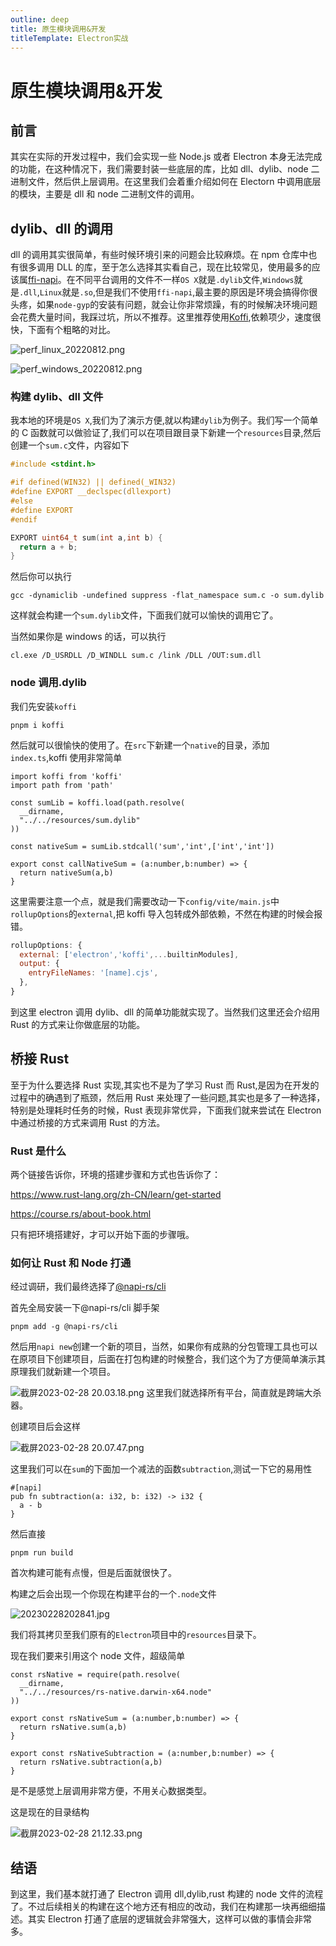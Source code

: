 ```yaml
---
outline: deep
title: 原生模块调用&开发
titleTemplate: Electron实战
---
```

# 原生模块调用&开发

## 前言

其实在实际的开发过程中，我们会实现一些 Node.js 或者 Electron 本身无法完成的功能，在这种情况下，我们需要封装一些底层的库，比如 dll、dylib、node 二进制文件，然后供上层调用。在这里我们会着重介绍如何在 Electorn 中调用底层的模块，主要是 dll 和 node 二进制文件的调用。

## dylib、dll 的调用

dll 的调用其实很简单，有些时候环境引来的问题会比较麻烦。在 npm 仓库中也有很多调用 DLL 的库，至于怎么选择其实看自己，现在比较常见，使用最多的应该属[ffi-napi](https://github.com/node-ffi-napi/node-ffi-napi)。在不同平台调用的文件不一样`OS X`就是`.dylib`文件,`Windows`就是`.dll`,`Linux`就是`.so`,但是我们不使用`ffi-napi`,最主要的原因是环境会搞得你很头疼，如果`node-gyp`的安装有问题，就会让你非常烦躁，有的时候解决环境问题会花费大量时间，我踩过坑，所以不推荐。这里推荐使用[Koffi](https://koffi.dev/benchmarks),依赖项少，速度很快，下面有个粗略的对比。

![perf_linux_20220812.png](https://p6-juejin.byteimg.com/tos-cn-i-k3u1fbpfcp/e5b0046ba5fe48d5b7643124468f34a7~tplv-k3u1fbpfcp-watermark.png?)

![perf_windows_20220812.png](https://p9-juejin.byteimg.com/tos-cn-i-k3u1fbpfcp/9d7871beac3d4f13be13d2be884040be~tplv-k3u1fbpfcp-watermark.png?)

### 构建 dylib、dll 文件

我本地的环境是`OS X`,我们为了演示方便,就以构建`dylib`为例子。我们写一个简单的 C 函数就可以做验证了,我们可以在项目跟目录下新建一个`resources`目录,然后创建一个`sum.c`文件，内容如下

```c
#include <stdint.h>

#if defined(WIN32) || defined(_WIN32)
#define EXPORT __declspec(dllexport)
#else
#define EXPORT
#endif

EXPORT uint64_t sum(int a,int b) {
  return a + b;
}
```

然后你可以执行

```
gcc -dynamiclib -undefined suppress -flat_namespace sum.c -o sum.dylib
```

这样就会构建一个`sum.dylib`文件，下面我们就可以愉快的调用它了。

当然如果你是 windows 的话，可以执行

```
cl.exe /D_USRDLL /D_WINDLL sum.c /link /DLL /OUT:sum.dll
```

### node 调用.dylib

我们先安装`koffi`

```
pnpm i koffi
```

然后就可以很愉快的使用了。在`src`下新建一个`native`的目录，添加`index.ts`,koffi 使用非常简单

```
import koffi from 'koffi'
import path from 'path'

const sumLib = koffi.load(path.resolve(
  __dirname,
  "../../resources/sum.dylib"
))

const nativeSum = sumLib.stdcall('sum','int',['int','int'])

export const callNativeSum = (a:number,b:number) => {
  return nativeSum(a,b)
}
```

这里需要注意一个点，就是我们需要改动一下`config/vite/main.js`中`rollupOptions`的`external`,把 koffi 导入包转成外部依赖，不然在构建的时候会报错。

```js
rollupOptions: {
  external: ['electron','koffi',...builtinModules],
  output: {
    entryFileNames: '[name].cjs',
  },
}
```

到这里 electron 调用 dylib、dll 的简单功能就实现了。当然我们这里还会介绍用 Rust 的方式来让你做底层的功能。

## 桥接 Rust

至于为什么要选择 Rust 实现,其实也不是为了学习 Rust 而 Rust,是因为在开发的过程中的确遇到了瓶颈，然后用 Rust 来处理了一些问题,其实也是多了一种选择，特别是处理耗时任务的时候，Rust 表现非常优异，下面我们就来尝试在 Electron 中通过桥接的方式来调用 Rust 的方法。

### Rust 是什么

两个链接告诉你，环境的搭建步骤和方式也告诉你了：

https://www.rust-lang.org/zh-CN/learn/get-started

https://course.rs/about-book.html

只有把环境搭建好，才可以开始下面的步骤哦。

### 如何让 Rust 和 Node 打通

经过调研，我们最终选择了[@napi-rs/cli](https://napi.rs/docs/introduction/getting-started)

首先全局安装一下@napi-rs/cli 脚手架

```
pnpm add -g @napi-rs/cli
```

然后用`napi new`创建一个新的项目，当然，如果你有成熟的分包管理工具也可以在原项目下创建项目，后面在打包构建的时候整合，我们这个为了方便简单演示其原理我们就新建一个项目。

![截屏2023-02-28 20.03.18.png](https://p9-juejin.byteimg.com/tos-cn-i-k3u1fbpfcp/9328e5a2d5eb4aecb542b5fa5eaa2b9d~tplv-k3u1fbpfcp-watermark.png?)
这里我们就选择所有平台，简直就是跨端大杀器。

创建项目后会这样

![截屏2023-02-28 20.07.47.png](https://p1-juejin.byteimg.com/tos-cn-i-k3u1fbpfcp/31f6653369c34a4586c17f79b4e57882~tplv-k3u1fbpfcp-watermark.png?)

这里我们可以在`sum`的下面加一个减法的函数`subtraction`,测试一下它的易用性

```
#[napi]
pub fn subtraction(a: i32, b: i32) -> i32 {
  a - b
}
```

然后直接

```
pnpm run build
```

首次构建可能有点慢，但是后面就很快了。

构建之后会出现一个你现在构建平台的一个`.node`文件

![20230228202841.jpg](https://p6-juejin.byteimg.com/tos-cn-i-k3u1fbpfcp/915d0119640f418f91ffdb4cffa4507a~tplv-k3u1fbpfcp-watermark.png?)

我们将其拷贝至我们原有的`Electron`项目中的`resources`目录下。

现在我们要来引用这个 node 文件，超级简单

```
const rsNative = require(path.resolve(
  __dirname,
  "../../resources/rs-native.darwin-x64.node"
))

export const rsNativeSum = (a:number,b:number) => {
  return rsNative.sum(a,b)
}

export const rsNativeSubtraction = (a:number,b:number) => {
  return rsNative.subtraction(a,b)
}
```

是不是感觉上层调用非常方便，不用关心数据类型。

这是现在的目录结构

![截屏2023-02-28 21.12.33.png](https://p1-juejin.byteimg.com/tos-cn-i-k3u1fbpfcp/7d0d56e937984e06bd26563ad969ba4d~tplv-k3u1fbpfcp-watermark.png?)

## 结语

到这里，我们基本就打通了 Electron 调用 dll,dylib,rust 构建的 node 文件的流程了。不过后续相关的构建在这个地方还有相应的改动，我们在构建那一块再细细描述。其实 Electron 打通了底层的逻辑就会非常强大，这样可以做的事情会非常多。
